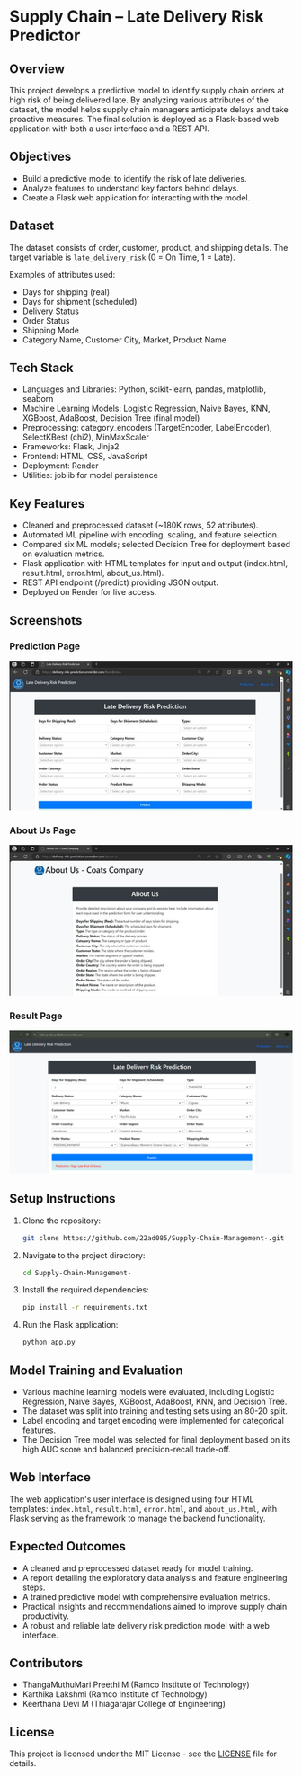 # Supply Chain – Late Delivery Risk Predictor

## Overview
This project develops a predictive model to identify supply chain orders at high risk of being delivered late. By analyzing various attributes of the dataset, the model helps supply chain managers anticipate delays and take proactive measures. The final solution is deployed as a Flask-based web application with both a user interface and a REST API.

## Objectives
- Build a predictive model to identify the risk of late deliveries.
- Analyze features to understand key factors behind delays.
- Create a Flask web application for interacting with the model.

## Dataset
The dataset consists of order, customer, product, and shipping details. The target variable is `late_delivery_risk` (0 = On Time, 1 = Late).

Examples of attributes used:
- Days for shipping (real)
- Days for shipment (scheduled)
- Delivery Status
- Order Status
- Shipping Mode
- Category Name, Customer City, Market, Product Name

## Tech Stack
- Languages and Libraries: Python, scikit-learn, pandas, matplotlib, seaborn
- Machine Learning Models: Logistic Regression, Naive Bayes, KNN, XGBoost, AdaBoost, Decision Tree (final model)
- Preprocessing: category_encoders (TargetEncoder, LabelEncoder), SelectKBest (chi2), MinMaxScaler
- Frameworks: Flask, Jinja2
- Frontend: HTML, CSS, JavaScript
- Deployment: Render
- Utilities: joblib for model persistence

## Key Features
- Cleaned and preprocessed dataset (~180K rows, 52 attributes).
- Automated ML pipeline with encoding, scaling, and feature selection.
- Compared six ML models; selected Decision Tree for deployment based on evaluation metrics.
- Flask application with HTML templates for input and output (index.html, result.html, error.html, about_us.html).
- REST API endpoint (/predict) providing JSON output.
- Deployed on Render for live access.

## Screenshots

### Prediction Page
![Prediction Page](prediction.jpg)

### About Us Page
![About Us Page](aboutus.jpg)

### Result Page
![Result Page](result.png)


## Setup Instructions
1. Clone the repository:
    ```bash
    git clone https://github.com/22ad085/Supply-Chain-Management-.git
    ```
2. Navigate to the project directory:
    ```bash
    cd Supply-Chain-Management-
    ```
3. Install the required dependencies:
    ```bash
    pip install -r requirements.txt
    ```
4. Run the Flask application:
    ```bash
    python app.py
    ```

## Model Training and Evaluation
- Various machine learning models were evaluated, including Logistic Regression, Naive Bayes, XGBoost, AdaBoost, KNN, and Decision Tree.
- The dataset was split into training and testing sets using an 80-20 split.
- Label encoding and target encoding were implemented for categorical features.
- The Decision Tree model was selected for final deployment based on its high AUC score and balanced precision-recall trade-off.

## Web Interface
The web application's user interface is designed using four HTML templates: `index.html`, `result.html`, `error.html`, and `about_us.html`, with Flask serving as the framework to manage the backend functionality.

## Expected Outcomes
- A cleaned and preprocessed dataset ready for model training.
- A report detailing the exploratory data analysis and feature engineering steps.
- A trained predictive model with comprehensive evaluation metrics.
- Practical insights and recommendations aimed to improve supply chain productivity.
- A robust and reliable late delivery risk prediction model with a web interface.

## Contributors
- ThangaMuthuMari Preethi M (Ramco Institute of Technology)
- Karthika Lakshmi (Ramco Institute of Technology)
- Keerthana Devi M (Thiagarajar College of Engineering)

## License
This project is licensed under the MIT License - see the [LICENSE](LICENSE) file for details.
